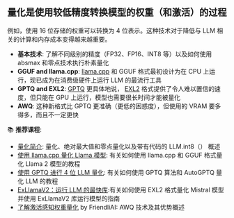 ## 量化是使用较低精度转换模型的权重（和激活）的过程
例如，使用 16 位存储的权重可以转换为 4 位表示。这种技术对于降低与 LLM 相关的计算和内存成本变得越来越重要。


* **基本技术**: 了解不同级别的精度（FP32、FP16、INT8 等）以及如何使用 absmax 和零点技术执行朴素量化
* **GGUF and llama.cpp**: [llama.cpp](https://github.com/ggerganov/llama.cpp)  和 GGUF 格式最初设计为在 CPU 上运行，现已成为在消费级硬件上运行 LLM 的最流行工具
* **GPTQ and EXL2**: [GPTQ](https://arxiv.org/abs/2210.17323) 更具体地说， [EXL2](https://github.com/turboderp/exllamav2)  格式提供了令人难以置信的速度，但只能在 GPU 上运行，模型也需要很长时间才能被量化
* **AWQ**: 这种新格式比 GPTQ 更准确（更低的困惑度），但使用的 VRAM 要多得多，而且不一定更快

📚 **推荐课程**:
* [量化简介](https://mlabonne.github.io/blog/posts/Introduction_to_Weight_Quantization.html): 量化、绝对最大值和零点量化以及带有代码的 LLM.int8（） 概述
* [使用 llama.cpp 量化 Llama 模型](https://mlabonne.github.io/blog/posts/Quantize_Llama_2_models_using_ggml.html): 有关如何使用 llama.cpp 和 GGUF 格式量化 Llama 2 模型的教程
* [使用 GPTQ 进行 4 位 LLM 量化](https://mlabonne.github.io/blog/posts/4_bit_Quantization_with_GPTQ.html): 有关如何使用 GPTQ 算法和 AutoGPTQ 量化 LLM 的教程
* [ExLlamaV2：运行 LLM 的最快库](https://mlabonne.github.io/blog/posts/ExLlamaV2_The_Fastest_Library_to_Run%C2%A0LLMs.html):有关如何使用 EXL2 格式量化 Mistral 模型并使用 ExLlamaV2 库运行模型的指南
* [了解激活感知权重量化](https://medium.com/friendliai/understanding-activation-aware-weight-quantization-awq-boosting-inference-serving-efficiency-in-10bb0faf63a8) by FriendliAI: AWQ 技术及其优势概述

